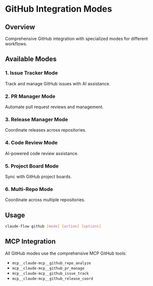 # GitHub Integration Modes

## Overview
Comprehensive GitHub integration with specialized modes for different workflows.

## Available Modes

### 1. Issue Tracker Mode
Track and manage GitHub issues with AI assistance.

### 2. PR Manager Mode
Automate pull request reviews and management.

### 3. Release Manager Mode
Coordinate releases across repositories.

### 4. Code Review Mode
AI-powered code review assistance.

### 5. Project Board Mode
Sync with GitHub project boards.

### 6. Multi-Repo Mode
Coordinate across multiple repositories.

## Usage
```bash
claude-flow github [mode] [action] [options]
```

## MCP Integration
All GitHub modes use the comprehensive MCP GitHub tools:
- `mcp__claude-mcp__github_repo_analyze`
- `mcp__claude-mcp__github_pr_manage`
- `mcp__claude-mcp__github_issue_track`
- `mcp__claude-mcp__github_release_coord`
